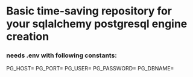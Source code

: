 # Basic time-saving repository for your sqlalchemy postgresql engine creation
### needs .env with following constants:
PG_HOST=
PG_PORT=
PG_USER=
PG_PASSWORD=
PG_DBNAME=
